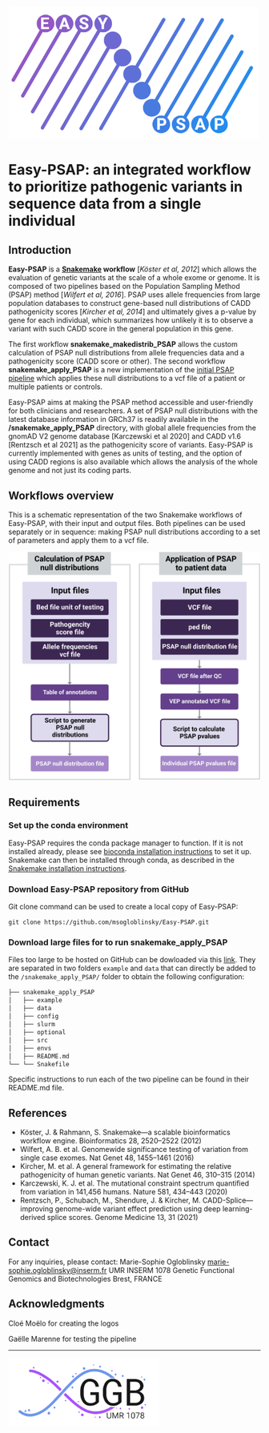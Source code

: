 <img src="./.img/logo_PSAP.png" width="500">

# Easy-PSAP: an integrated workflow to prioritize pathogenic variants in sequence data from a single individual

## Introduction
**Easy-PSAP** is a **[Snakemake](https://snakemake.readthedocs.io/en/stable/) workflow** [*Köster et al, 2012*] which allows the evaluation of genetic variants at the scale of a whole exome or genome. 
It is composed of two pipelines based on the Population Sampling Method (PSAP) method [*Wilfert et al, 2016*]. PSAP uses allele frequencies from large population databases to construct 
gene-based null distributions of CADD  pathogenicity scores [*Kircher et al, 2014*] and ultimately gives a p-value by gene for each individual, which summarizes how unlikely it is 
to observe a variant with such CADD score in the general population in this gene.

The first workflow **snakemake_makedistrib_PSAP** allows the custom calculation of PSAP null distributions from allele frequencies data and a pathogenicity score (CADD score or other).
The second workflow **snakemake_apply_PSAP** is a new implementation of the [initial PSAP pipeline](https://github.com/awilfert/PSAP-pipeline) which applies these null distributions to a vcf file
of a patient or multiple patients or controls.

Easy-PSAP aims at making the PSAP method accessible and user-friendly for both clinicians and researchers. A set of PSAP null distributions with the latest database information in GRCh37 is readily available
in the **/snakemake_apply_PSAP** directory, with global allele frequencies from the gnomAD V2 genome database [Karczewski et al 2020] and CADD v1.6 [Rentzsch et al 2021] as the pathogenicity score of variants. 
Easy-PSAP is currently implemented with genes as units of testing, and the option of using CADD regions is also available which allows the analysis of the whole genome and not just its coding parts.

## Workflows overview

This is a schematic representation of the two Snakemake workflows of Easy-PSAP, with their input and output files. 
Both pipelines can be used separately or in sequence: making PSAP null distributions according to a set of parameters and apply them to a vcf file. 

![PSAP workflow diagram](./.img/workflows_PSAP.png)

## Requirements

### Set up the conda environment 

Easy-PSAP requires the conda package manager to function. If it is not installed already, please see [bioconda installation instructions](https://docs.conda.io/projects/conda/en/latest/user-guide/install/index.html) to set it up.
Snakemake can then be installed through conda, as described in the [Snakemake installation instructions](https://snakemake.readthedocs.io/en/stable/getting_started/installation.html).

### Download Easy-PSAP repository from GitHub

Git clone command can be used to create a local copy of Easy-PSAP:

```
git clone https://github.com/msogloblinsky/Easy-PSAP.git
```

### Download large files for to run **snakemake_apply_PSAP**

Files too large to be hosted on GitHub can be dowloaded via this [link](https://lysine.univ-brest.fr/~msogloblinsky/share/). They are separated in two folders `example` and `data` that can directly be added to the `/snakemake_apply_PSAP/` folder to obtain the following configuration:

```
├── snakemake_apply_PSAP
│   ├── example
│   ├── data
│   ├── config
│   ├── slurm
│   ├── optional
│   ├── src
│   ├── envs
│   ├── README.md
└── └── Snakefile
```

Specific instructions to run each of the two pipeline can be found in their README.md file.

## References
* Köster, J. & Rahmann, S. Snakemake—a scalable bioinformatics workflow engine. Bioinformatics 28, 2520–2522 (2012)
* Wilfert, A. B. et al. Genomewide significance testing of variation from single case exomes. Nat Genet 48, 1455–1461 (2016)
* Kircher, M. et al. A general framework for estimating the relative pathogenicity of human genetic variants. Nat Genet 46, 310–315 (2014)
* Karczewski, K. J. et al. The mutational constraint spectrum quantified from variation in 141,456 humans. Nature 581, 434–443 (2020)
* Rentzsch, P., Schubach, M., Shendure, J. & Kircher, M. CADD-Splice—improving genome-wide variant effect prediction using deep learning-derived splice scores. Genome Medicine 13, 31 (2021)

## Contact

For any inquiries, please contact:
Marie-Sophie Ogloblinsky
marie-sophie.ogloblinsky@inserm.fr
UMR INSERM 1078 Genetic Functional Genomics and Biotechnologies 
Brest, FRANCE

## Acknowledgments 

Cloé Moëlo for creating the logos

Gaëlle Marenne for testing the pipeline

___

<img src="./.img/logo_GGB.png" width="300">
